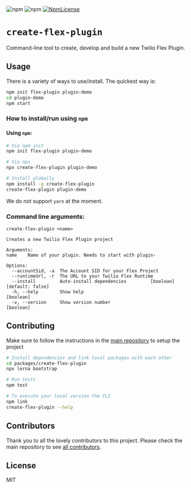 ![npm](https://img.shields.io/npm/v/create-flex-plugin.svg?style=flat-square)
![npm](https://img.shields.io/npm/dt/create-flex-plugin.svg?style=flat-square)
[![NpmLicense](https://img.shields.io/npm/l/create-flex-plugin.svg?style=flat-square)](LICENSE.md)

# `create-flex-plugin`

Command-line tool to create, develop and build a new Twilio Flex Plugin.

## Usage

There is a variety of ways to use/install. The quickest way is:

```bash
npm init flex-plugin plugin-demo
cd plugin-demo
npm start
```

### How to install/run using `npm`

#### Using `npm`:

```bash
# Via npm init
npm init flex-plugin plugin-demo

# Via npx
npx create-flex-plugin plugin-demo

# Install globally
npm install -g create-flex-plugin
create-flex-plugin plugin-demo
```

We do not support `yarn` at the moment.

### Command line arguments:

```
create-flex-plugin <name>

Creates a new Twilio Flex Plugin project

Arguments:
name    Name of your plugin. Needs to start with plugin-

Options:
  --accountSid, -a  The Account SID for your Flex Project
  --runtimeUrl, -r  The URL to your Twilio Flex Runtime
  --install         Auto-install dependencies         [boolean] [default: false]
  -h, --help        Show help                                          [boolean]
  -v, --version     Show version number                                [boolean]
```

## Contributing

Make sure to follow the instructions in the [main repository](https://github.com/twilio/flex-plugin-builder#contributing) to setup the project

```bash
# Install dependencies and link local packages with each other
cd packages/create-flex-plugin
npx lerna bootstrap

# Run tests
npm test

# To execute your local version the CLI
npm link
create-flex-plugin --help
```

## Contributors

Thank you to all the lovely contributors to this project. Please check the main repository to see [all contributors](https://github.com/twilio/flex-plugin-builder#contributors).

## License

MIT
